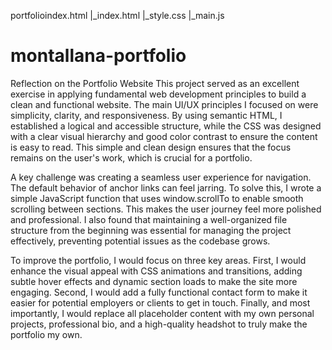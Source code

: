portfolioindex.html
|_index.html
|_style.css
|_main.js
# montallana-portfolio

Reflection on the Portfolio Website
This project served as an excellent exercise in applying fundamental web development principles to build a clean and functional website. The main UI/UX principles I focused on were simplicity, clarity, and responsiveness. By using semantic HTML, I established a logical and accessible structure, while the CSS was designed with a clear visual hierarchy and good color contrast to ensure the content is easy to read. This simple and clean design ensures that the focus remains on the user's work, which is crucial for a portfolio.

A key challenge was creating a seamless user experience for navigation. The default behavior of anchor links can feel jarring. To solve this, I wrote a simple JavaScript function that uses window.scrollTo to enable smooth scrolling between sections. This makes the user journey feel more polished and professional. I also found that maintaining a well-organized file structure from the beginning was essential for managing the project effectively, preventing potential issues as the codebase grows.

To improve the portfolio, I would focus on three key areas. First, I would enhance the visual appeal with CSS animations and transitions, adding subtle hover effects and dynamic section loads to make the site more engaging. Second, I would add a fully functional contact form to make it easier for potential employers or clients to get in touch. Finally, and most importantly, I would replace all placeholder content with my own personal projects, professional bio, and a high-quality headshot to truly make the portfolio my own.

